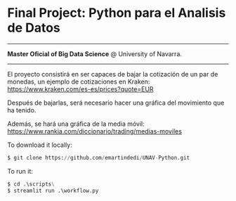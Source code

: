 # Final Project: Python para el Analisis de Datos

---

**Master Oficial of Big Data Science** @ University of Navarra.

---


El proyecto consistirá en ser capaces de bajar la cotización de un par de monedas, un ejemplo de cotizaciones en Kraken:
https://www.kraken.com/es-es/prices?quote=EUR

Después de bajarlas, será necesario hacer una gráfica del movimiento que ha tenido.

Además, se hará una gráfica de la media móvil:
https://www.rankia.com/diccionario/trading/medias-moviles

To download it locally:

```python
$ git clone https://github.com/emartindedi/UNAV-Python.git
```

To run it:

```python
$ cd .\scripts\
$ streamlit run .\workflow.py
```